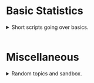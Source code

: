 # Basic Statistics
<details>
<summary>Short scripts going over basics.</summary>
<br>

[Test Page](TestPage.md)<br>
</details>

<br>

# Miscellaneous
<details>
<summary>Random topics and sandbox.</summary>
<br>

[Test Page](TestPage.md) <br>
[Test Project](https://albertkyou.github.io/TestProject/)<br>
</details>

